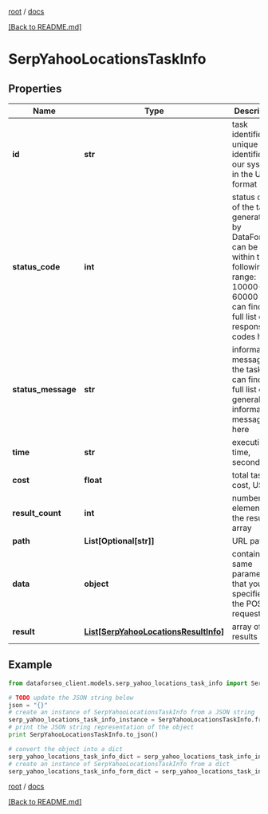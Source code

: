 [root](./../ "root") / [docs](./ "docs")

[[Back to README.md]](./../README.md "[Back to README.md]")

# SerpYahooLocationsTaskInfo

## Properties

Name | Type | Description | Notes
------------ | ------------- | ------------- | -------------
**id** | **str** | task identifier unique task identifier in our system in the UUID format | [optional]
**status_code** | **int** | status code of the task generated by DataForSEO, can be within the following range: 10000-60000 you can find the full list of the response codes here | [optional]
**status_message** | **str** | informational message of the task you can find the full list of general informational messages here | [optional]
**time** | **str** | execution time, seconds | [optional]
**cost** | **float** | total tasks cost, USD | [optional]
**result_count** | **int** | number of elements in the result array | [optional]
**path** | **List[Optional[str]]** | URL path | [optional]
**data** | **object** | contains the same parameters that you specified in the POST request | [optional]
**result** | [**List[SerpYahooLocationsResultInfo]**](SerpYahooLocationsResultInfo.md) | array of results | [optional]

## Example

```python
from dataforseo_client.models.serp_yahoo_locations_task_info import SerpYahooLocationsTaskInfo

# TODO update the JSON string below
json = "{}"
# create an instance of SerpYahooLocationsTaskInfo from a JSON string
serp_yahoo_locations_task_info_instance = SerpYahooLocationsTaskInfo.from_json(json)
# print the JSON string representation of the object
print SerpYahooLocationsTaskInfo.to_json()

# convert the object into a dict
serp_yahoo_locations_task_info_dict = serp_yahoo_locations_task_info_instance.to_dict()
# create an instance of SerpYahooLocationsTaskInfo from a dict
serp_yahoo_locations_task_info_form_dict = serp_yahoo_locations_task_info.from_dict(serp_yahoo_locations_task_info_dict)
```

  

[root](./../ "root") / [docs](./ "docs")

[[Back to README.md]](./../README.md "[Back to README.md]")